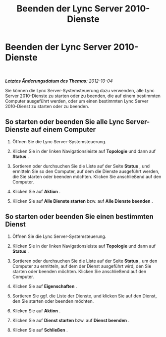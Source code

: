 ﻿---
title: Beenden der Lync Server 2010-Dienste
TOCTitle: Beenden der Lync Server 2010-Dienste
ms:assetid: bbb29565-819c-4f6f-a222-22494e56e91a
ms:mtpsurl: https://technet.microsoft.com/de-de/library/JJ721863(v=OCS.15)
ms:contentKeyID: 49890907
ms.date: 05/19/2016
mtps_version: v=OCS.15
ms.translationtype: HT
---

# Beenden der Lync Server 2010-Dienste

 

_**Letztes Änderungsdatum des Themas:** 2012-10-04_

Sie können die Lync Server-Systemsteuerung dazu verwenden, alle Lync Server 2010-Dienste zu starten oder zu beenden, die auf einem bestimmten Computer ausgeführt werden, oder um einen bestimmten Lync Server 2010-Dienst zu starten oder zu beenden.

## So starten oder beenden Sie alle Lync Server-Dienste auf einem Computer

1.  Öffnen Sie die Lync Server-Systemsteuerung.

2.  Klicken Sie in der linken Navigationsleiste auf **Topologie** und dann auf **Status** .

3.  Sortieren oder durchsuchen Sie die Liste auf der Seite **Status** , und ermitteln Sie so den Computer, auf dem die Dienste ausgeführt werden, die Sie starten oder beenden möchten. Klicken Sie anschließend auf den Computer.

4.  Klicken Sie auf **Aktion** .

5.  Klicken Sie auf **Alle Dienste starten** bzw. auf **Alle Dienste beenden** .

## So starten oder beenden Sie einen bestimmten Dienst

1.  Öffnen Sie die Lync Server-Systemsteuerung.

2.  Klicken Sie in der linken Navigationsleiste auf **Topologie** und dann auf **Status** .

3.  Sortieren oder durchsuchen Sie die Liste auf der Seite **Status** , um den Computer zu ermitteln, auf dem der Dienst ausgeführt wird, den Sie starten oder beenden möchten. Klicken Sie anschließend auf den Computer.

4.  Klicken Sie auf **Eigenschaften** .

5.  Sortieren Sie ggf. die Liste der Dienste, und klicken Sie auf den Dienst, den Sie starten oder beenden möchten.

6.  Klicken Sie auf **Aktion** .

7.  Klicken Sie auf **Dienst starten** bzw. auf **Dienst beenden** .

8.  Klicken Sie auf **Schließen** .

